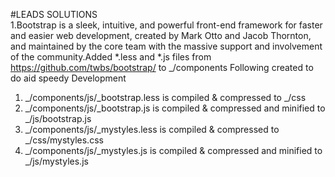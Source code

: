 #LEADS SOLUTIONS  
1.Bootstrap is a sleek, intuitive, and powerful front-end framework for faster and easier web development, created by Mark Otto and Jacob Thornton, and maintained by the core team with the massive support and involvement of the community.Added *.less and *.js files from https://github.com/twbs/bootstrap/ to _/components
Following created to do aid speedy Development
  1. _/components/js/_bootstrap.less is compiled & compressed to _/css
  2. _/components/js/_bootstrap.js is compiled & compressed and minified to _/js/bootstrap.js
  3. _/components/js/_mystyles.less is compiled & compressed to _/css/mystyles.css
  4.  _/components/js/_mystyles.js is compiled & compressed and minified to _/js/mystyles.js
